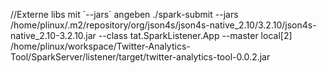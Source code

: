 
//Externe libs mit ´--jars´ angeben
./spark-submit --jars /home/plinux/.m2/repository/org/json4s/json4s-native_2.10/3.2.10/json4s-native_2.10-3.2.10.jar --class tat.SparkListener.App --master local[2] /home/plinux/workspace/Twitter-Analytics-Tool/SparkServer/listener/target/twitter-analytics-tool-0.0.2.jar


